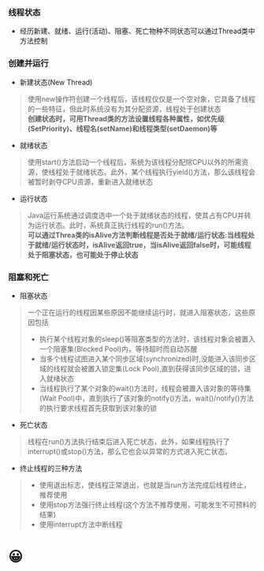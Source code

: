 ### 线程状态
- 经历新建、就绪、运行(活动)、阻塞、死亡物种不同状态可以通过Thread类中方法控制
### 创建并运行
- 新建状态(New Thread)
>使用new操作符创建一个线程后，该线程仅仅是一个空对象，它具备了线程的一些特征，但此时系统没有为其分配资源，线程处于创建状态  
**创建状态时，可用Thread类的方法设置线程各种属性，如优先级(SetPriority)、线程名(setName)和线程类型(setDaemon)等**
- 就绪状态
>使用start()方法启动一个线程后，系统为该线程分配除CPU以外的所需资源，使线程处于就绪状态。此外，某个线程执行yield()方法，那么该线程会被暂时剥夺CPU资源，重新进入就绪状态
- 运行状态
>Java运行系统通过调度选中一个处于就绪状态的线程，使其占有CPU并转为运行状态。此时，系统真正执行线程的run()方法。  
**可以通过Threa类的isAlive方法判断线程是否处于就绪/运行状态:当线程处于就绪/运行状态时，isAlive返回true，当isAlive返回false时，可能线程处于阻塞状态，也可能处于停止状态**
### 阻塞和死亡
- 阻塞状态
>一个正在运行的线程因某些原因不能继续运行时，就进入阻塞状态，这些原因包括
> - 执行某个线程对象的sleep()等阻塞类型的方法时，该线程对象会被置入一个阻塞集(Blocked Pool)内，等待超时而自动苏醒
> - 当多个线程试图进入某个同步区域(synchronized)时,没能进入该同步区域的线程就会被置入锁定集(Lock Pool),直到获得该同步区域的锁，进入就绪状态
> - 当线程执行了某个对象的wait()方法时，线程会被置入该对象的等待集(Wait Pool)中，直到执行了该对象的notify()方法，wait()/notify()方法的执行要求线程首先获取到该对象的锁
- 死亡状态
>线程在run()方法执行结束后进入死亡状态，此外，如果线程执行了interrupt()或stop()方法，那么它也会以异常的方式进入死亡状态。
- 终止线程的三种方法
> - 使用退出标志，使线程正常退出，也就是当run方法完成后线程终止，推荐使用
> - 使用stop方法强行终止线程(这个方法不推荐使用，可能发生不可预料的结果)
> - 使用interrupt方法中断线程
 # 😀
